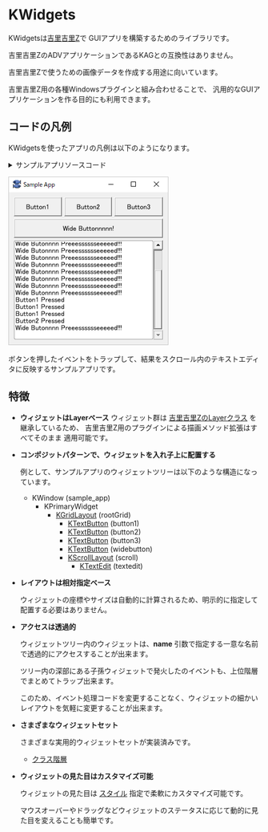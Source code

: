 # KWidgets

KWidgetsは[吉里吉里Z](https://krkrz.github.io/)で
GUIアプリを構築するためのライブラリです。

吉里吉里ZのADVアプリケーションであるKAGとの互換性はありません。

吉里吉里Zで使うための画像データを作成する用途に向いています。

吉里吉里Z用の各種Windowsプラグインと組み合わせることで、
汎用的なGUIアプリケーションを作る目的にも利用できます。

## コードの凡例

KWidgetsを使ったアプリの凡例は以下のようになります。

<details>
<summary>サンプルアプリソースコード</summary>

	class SampleWindow extends KWindow
	{
		// コンストラクタ
		function SampleWindow() {
			super.KWindow(%[ name: "sample" ]);
	
			caption = "Sample App";
	
			// ルートウィジェットの下にグリッドレイアウトを作る。
			primaryWidget.add(new KGridLayout(this,
				%[ 
					// ウィジェットを識別するための名前を設定
					name: "rootGrid",
					// ウィジェットの見た目を定義するスタイルを設定
					style: %[
						// マージンとスペースを設定
						margin: 10,
						space: 5,
						// 子孫ウィジェットのクラスにスタイル指定
						isClass: %[
							// KTextButtonのアライメントをセンターに、サイズを可変幅に設定
							KTextButton: %[
								textAlign: ALIGN_CENTER,
								isVariableWidth: true
							]
						]
					],
				]));
	
			// ボタンをグリッド上に配置
			rootGrid.add(0, 0, new KTextButton(this, %[ name: "button1", label: "Button1" ] ));
			rootGrid.add(1, 0, new KTextButton(this, %[ name: "button2", label: "Button2" ] ));
			rootGrid.add(2, 0, new KTextButton(this, %[ name: "button3", label: "Button3" ] ));
			rootGrid.add(0, 1, new KTextButton(this, 
				%[ name: "widebutton", 
				   label: "Wide Buttonnnnn!" ] ), 3);
			// スクロールエリアをグリッド上に配置
			rootGrid.add(0, 2, new KScrollLayout(this,
				%[ name: "scroll",
					horizontal: false,
					vertical: true,
					// スクロールエリアのボーダー書式を設定
					style: %[
						borderStyle: BORDER_STYLE_SOLID,
						borderWidth: 1,
						borderColor: 0xffacacac,
						borderRadius: 4,
						padding: 2
						]
					 ]),
					3);
			// スクロールエリア内にテキストエディタを配置
			scroll.add(new KTextEdit(this, %[ name: "textedit" ]));
	
			visible = true;
		}
	
		// 子ウィジェットのイベントをトラップ
		function onChildValueModified(child, value) {
			// ボタンの押下を検知してテキストエディタに通知
			switch (child.name) {
			case "button1":
				textedit.value += "Button1 Pressed\n";
				textedit.tailOfRow();
				break;
			case "button2":
				textedit.value += "Button2 Pressed\n";
				textedit.tailOfRow();
				break;
			case "button3":
				textedit.value += "Button3 Pressed\n";
				textedit.tailOfRow();
				break;
			case "widebutton":
				textedit.value += "Wide Butonnnn Preeesssssseeeeed!!!\n";
				textedit.tailOfRow();
				break;
			}
		}
	};
	
	new SampleWindow();

</details>

![SampleApp](docs/SampleApp.png)

ボタンを押したイベントをトラップして、結果をスクロール内のテキストエディタに反映するサンプルアプリです。

## 特徴

- **ウィジェットはLayerベース**
	ウィジェット群は [吉里吉里ZのLayerクラス](https://krkrz.github.io/docs/kirikiriz/j/contents/f_Layer.html) を継承しているため、
	吉里吉里Z用のプラグインによる描画メソッド拡張はすべてそのまま
	適用可能です。

- **コンポジットパターンで、ウィジェットを入れ子上に配置する**

	例として、サンプルアプリのウィジェットツリーは以下のような構造になっています。

	- KWindow (sample_app)
		- KPrimaryWidget
			- [KGridLayout](docs/KGridLayout.md) (rootGrid)
				- [KTextButton](docs/KTextEdit.md) (button1)
				- [KTextButton](docs/KTextEdit.md) (button2)
				- [KTextButton](docs/KTextEdit.md) (button3)
				- [KTextButton](docs/KTextEdit.md) (widebutton)
				- [KScrollLayout](docs/KScrollLayout.md) (scroll)
					- [KTextEdit](docs/KTextEdit.md) (textedit)

- **レイアウトは相対指定ベース**

	ウィジェットの座標やサイズは自動的に計算されるため、明示的に指定して配置する必要はありません。

- **アクセスは透過的**

	ウィジェットツリー内のウィジェットは、**name** 引数で指定する一意な名前で透過的にアクセスすることが出来ます。

	ツリー内の深部にある子孫ウィジェットで発火したのイベントも、上位階層でまとめてトラップ出来ます。

	このため、イベント処理コードを変更することなく、ウィジェットの細かいレイアウトを気軽に変更することが出来ます。

- **さまざまなウィジェットセット**

	さまざまな実用的ウィジェットセットが実装済みです。
	
	- [クラス階層](docs/ClassHierarchy.md)

- **ウィジェットの見た目はカスタマイズ可能**

	ウィジェットの見た目は [スタイル](docs/Style.md) 指定で柔軟にカスタマイズ可能です。

	マウスオーバーやドラッグなどウィジェットのステータスに応じて動的に見た目を変えることも簡単です。
